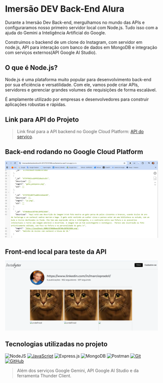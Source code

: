 # Imersão DEV Back-End Alura

Durante a Imersão Dev Back-end, mergulhamos no mundo das APIs e configuraramos nosso primeiro servidor local com Node.js. Tudo isso com a ajuda do Gemini a Inteligência Artificial do Google.

Construimos o backend de um clone do Instagram, com servidor em node.js, API para interação com banco de dados em MongoDB e integração com serviços externos(API Google AI Studio).

## O que é Node.js?

Node.js é uma plataforma muito popular para desenvolvimento back-end por sua eficiência e versatilidade. Com ele, vamos pode criar APIs, servidores e gerenciar grandes volumes de requisições de forma escalável.

É amplamente utilizado por empresas e desenvolvedores para construir aplicações robustas e rápidas.

## Link para API do Projeto

> Link final para a API backend no Google Cloud Platform: [API do serviço](https://imersaodevbackendnov24-201375310188.southamerica-east1.run.app/posts).

## Back-end rodando no Google Cloud Platform

![Tela da aplicação](uploads/backend_rodando_googleCloud.png)

## Front-end local para teste da API

![Tela da aplicação](uploads/front_aplicacao.png)

## Tecnologias utilizadas no projeto

![NodeJS](https://img.shields.io/badge/node.js-000?style=for-the-badge&logo=node.js&logoColor=white)
[![JavaScript](https://img.shields.io/badge/JavaScript-000?style=for-the-badge&logo=javascript)](https://img.shields.io/badge/JavaScript-000?style=for-the-badge&logo=javascript)
![Express.js](https://img.shields.io/badge/express.js-%23404d59.svg?style=for-the-badge&logo=express&logoColor=%2361DAFB)
![MongoDB](https://img.shields.io/badge/MongoDB-%234ea94b.svg?style=for-the-badge&logo=mongodb&logoColor=white)
![Postman](https://img.shields.io/badge/Postman-FF6C37?style=for-the-badge&logo=postman&logoColor=white)
[![Git](https://img.shields.io/badge/Git-000?style=for-the-badge&logo=git&logoColor=E94D5F)](https://git-scm.com/doc)
[![GitHub](https://img.shields.io/badge/GitHub-000?style=for-the-badge&logo=github&logoColor=30A3DC)](https://docs.github.com/)

> Além dos serviços Google Gemini, API Google AI Studio e da ferramenta Thunder Client.
>